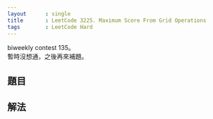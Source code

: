 ```yaml
---
layout      : single
title       : LeetCode 3225. Maximum Score From Grid Operations
tags        : LeetCode Hard
---
```

biweekly contest 135。  
暫時沒想通，之後再來補題。  

## 題目

## 解法
